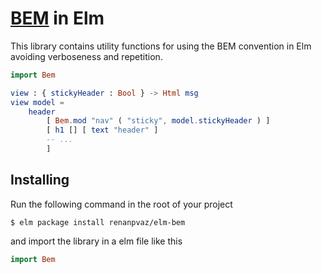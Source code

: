 # [BEM](http://getbem.com/naming/) in Elm

This library contains utility functions for using the BEM convention in Elm avoiding verboseness and repetition.

```elm
import Bem

view : { stickyHeader : Bool } -> Html msg
view model =
    header
        [ Bem.mod "nav" ( "sticky", model.stickyHeader ) ]
        [ h1 [] [ text "header" ]
        -- ...
        ]
```

## Installing

Run the following command in the root of your project

```shell
$ elm package install renanpvaz/elm-bem
```

and import the library in a elm file like this

```elm
import Bem
```
